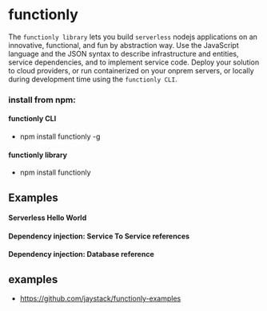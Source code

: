 # functionly

The `functionly library` lets you build `serverless` nodejs applications on an innovative, functional, and fun by abstraction way. 
Use the JavaScript language and the JSON syntax to describe infrastructure and entities, service dependencies, and to implement service code. Deploy your solution to cloud providers, or run containerized on your onprem servers, or locally during development time using the `functionly CLI`. 

### install from npm:

#### functionly CLI
- npm install functionly -g

#### functionly library
- npm install functionly


## Examples

#### Serverless Hello World

#### Dependency injection: Service To Service references

#### Dependency injection: Database reference


## examples
- https://github.com/jaystack/functionly-examples
